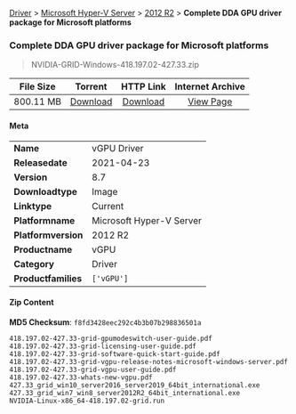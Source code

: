 
[Driver](/README.md)  >  [Microsoft Hyper-V Server](/index/Driver/Microsoft_Hyper-V_Server.md)  >  [2012 R2](/index/Driver/Microsoft_Hyper-V_Server/2012_R2.md)  >  **Complete DDA GPU driver package for Microsoft platforms**


###    Complete DDA GPU driver package for Microsoft platforms

> NVIDIA-GRID-Windows-418.197.02-427.33.zip   


| **File Size** | **Torrent**  | **HTTP Link** | **Internet Archive** |
|:-------------:|:------------:|:-------------:|:--------------------:|
| 800.11 MB |  [Download](https://archive.org/download/nvgpu_NVIDIA-GRID-Windows-418.197.02-427.33.zip_mgppdvkp/nvgpu_NVIDIA-GRID-Windows-418.197.02-427.33.zip_mgppdvkp_archive.torrent)       | [Download](https://archive.org/compress/nvgpu_NVIDIA-GRID-Windows-418.197.02-427.33.zip_mgppdvkp) | [View Page](https://archive.org/details/nvgpu_NVIDIA-GRID-Windows-418.197.02-427.33.zip_mgppdvkp)       |

#### Meta

<table>
<tr><td><strong>Name</strong></td><td>vGPU Driver</td></tr>
<tr><td><strong>Releasedate</strong></td><td>2021-04-23</td></tr>
<tr><td><strong>Version</strong></td><td>8.7</td></tr>
<tr><td><strong>Downloadtype</strong></td><td>Image</td></tr>
<tr><td><strong>Linktype</strong></td><td>Current</td></tr>
<tr><td><strong>Platformname</strong></td><td>Microsoft Hyper-V Server</td></tr>
<tr><td><strong>Platformversion</strong></td><td>2012 R2</td></tr>
<tr><td><strong>Productname</strong></td><td>vGPU</td></tr>
<tr><td><strong>Category</strong></td><td>Driver</td></tr>
<tr><td><strong>Productfamilies</strong></td><td><code>['vGPU']</code></td></tr>
</table>

#### Zip Content

**MD5 Checksum**: `f8fd3428eec292c4b3b07b298836501a`

```text
418.197.02-427.33-grid-gpumodeswitch-user-guide.pdf
418.197.02-427.33-grid-licensing-user-guide.pdf
418.197.02-427.33-grid-software-quick-start-guide.pdf
418.197.02-427.33-grid-vgpu-release-notes-microsoft-windows-server.pdf
418.197.02-427.33-grid-vgpu-user-guide.pdf
418.197.02-427.33-whats-new-vgpu.pdf
427.33_grid_win10_server2016_server2019_64bit_international.exe
427.33_grid_win7_win8_server2012R2_64bit_international.exe
NVIDIA-Linux-x86_64-418.197.02-grid.run
```